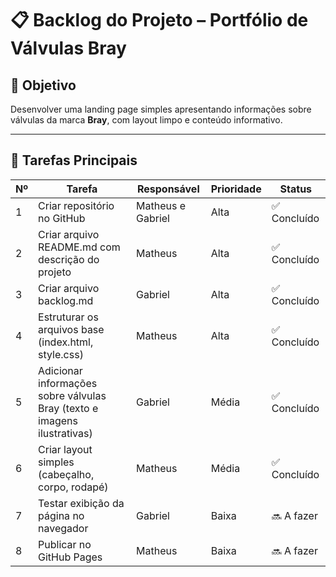 # 📋 Backlog do Projeto – Portfólio de Válvulas Bray

## 🧭 Objetivo
Desenvolver uma landing page simples apresentando informações sobre válvulas da marca **Bray**, com layout limpo e conteúdo informativo.

---

## 🔹 Tarefas Principais

| Nº | Tarefa | Responsável | Prioridade | Status |
|----|---------|--------------|-------------|---------|
| 1 | Criar repositório no GitHub | Matheus e Gabriel | Alta | ✅ Concluído |
| 2 | Criar arquivo README.md com descrição do projeto | Matheus | Alta | ✅ Concluído |
| 3 | Criar arquivo backlog.md | Gabriel | Alta | ✅ Concluído |
| 4 | Estruturar os arquivos base (index.html, style.css) | Matheus | Alta | ✅ Concluído  |
| 5 | Adicionar informações sobre válvulas Bray (texto e imagens ilustrativas) | Gabriel | Média | ✅ Concluído  |
| 6 | Criar layout simples (cabeçalho, corpo, rodapé) | Matheus | Média | ✅ Concluído  |
| 7 | Testar exibição da página no navegador | Gabriel | Baixa | 🔜 A fazer |
| 8 | Publicar no GitHub Pages | Matheus | Baixa | 🔜 A fazer |


